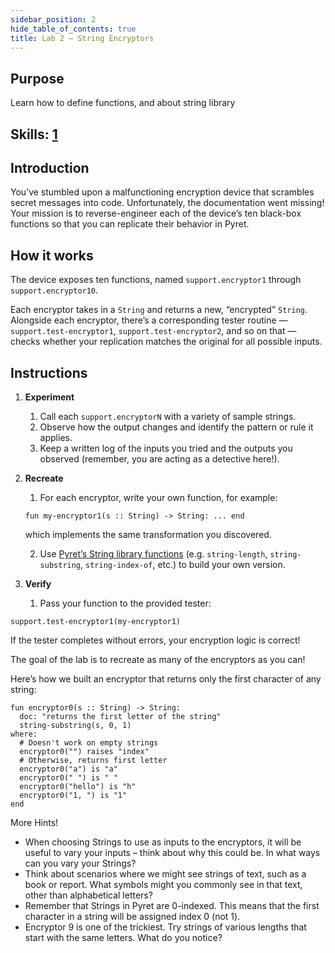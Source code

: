 ```yaml
---
sidebar_position: 2
hide_table_of_contents: true
title: Lab 2 — String Encryptors
---
```


## Purpose

Learn how to define functions, and about string library

## Skills: [1](</skills/#(1)>)

## Introduction

You’ve stumbled upon a malfunctioning encryption device that scrambles secret messages into code. Unfortunately, the documentation went missing! Your mission is to reverse-engineer each of the device’s ten black-box functions so that you can replicate their behavior in Pyret.

## How it works

The device exposes ten functions, named `support.encryptor1` through `support.encryptor10`.

Each encryptor takes in a `String` and returns a new, “encrypted” `String`.
Alongside each encryptor, there’s a corresponding tester routine — `support.test-encryptor1`, `support.test-encryptor2`, and so on that — checks whether your replication matches the original for all possible inputs.

## Instructions

1. **Experiment**

   1. Call each `support.encryptorN` with a variety of sample strings.
   2. Observe how the output changes and identify the pattern or rule it applies.
   3. Keep a written log of the inputs you tried and the outputs you observed (remember, you are acting as a detective here!).

2. **Recreate**

   1. For each encryptor, write your own function, for example:

   ```pyret
   fun my-encryptor1(s :: String) -> String: ... end
   ```

   which implements the same transformation you discovered.

   2. Use [Pyret’s String library functions](https://pyret.org/docs/latest/strings.html) (e.g. `string-length`, `string-substring`, `string-index-of`, etc.) to build your own version.

3. **Verify**

   1. Pass your function to the provided tester:

```pyret
support.test-encryptor1(my-encryptor1)
```

If the tester completes without errors, your encryption logic is correct!

The goal of the lab is to recreate as many of the encryptors as you can!

Here’s how we built an encryptor that returns only the first character of any string:

```pyret
fun encryptor0(s :: String) -> String:
  doc: "returns the first letter of the string" 
  string-substring(s, 0, 1)
where:
  # Doesn't work on empty strings
  encryptor0("") raises "index"
  # Otherwise, returns first letter
  encryptor0("a") is "a"
  encryptor0(" ") is " "
  encryptor0("hello") is "h"
  encryptor0("1, ") is "1"
end
```

More Hints!

- When choosing Strings to use as inputs to the encryptors, it will be useful to vary your inputs – think about why this could be. In what ways can you vary your Strings?
- Think about scenarios where we might see strings of text, such as a book or report. What symbols might you commonly see in that text, other than alphabetical letters?
- Remember that Strings in Pyret are 0-indexed. This means that the first character in a string will be assigned index 0 (not 1).
- Encryptor 9 is one of the trickiest. Try strings of various lengths that start with the same letters. What do you notice?

